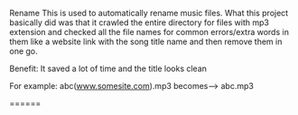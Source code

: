 Rename
This is used to automatically rename music files.
What this project basically did was that it crawled the entire directory for files with mp3 extension and checked all the file names for common errors/extra words in them like a website link with the song title name and then remove them in one go.

Benefit: It saved a lot of time and the title looks clean

For example: abc(www.somesite.com).mp3 becomes--> abc.mp3




======
